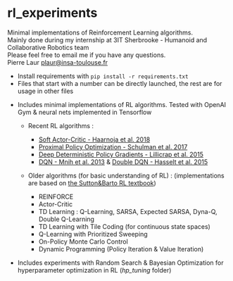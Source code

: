 # rl_experiments
Minimal implementations of Reinforcement Learning algorithms.  
Mainly done during my internship at 3IT Sherbrooke - Humanoid and Collaborative Robotics team  
Please feel free to email me if you have any questions.  
Pierre Laur [plaur@insa-toulouse.fr](mailto:plaur@insa-toulouse.fr)  

- Install requirements with ```pip install -r requirements.txt```
- Files that start with a number can be directly launched, the rest are for usage in other files

* Includes minimal implementations of RL algorithms. Tested with OpenAI Gym & neural nets implemented in Tensorflow
	- Recent RL algorithms :
		* [Soft Actor-Critic - Haarnoja et al. 2018](https://arxiv.org/abs/1812.05905)
		* [Proximal Policy Optimization - Schulman et al. 2017](https://arxiv.org/abs/1707.06347)
		* [Deep Deterministic Policy Gradients - Lillicrap et al. 2015](https://arxiv.org/abs/1509.02971)
		* [DQN - Mnih et al. 2013](https://arxiv.org/abs/1312.5602) & [Double DQN - Hasselt et al. 2015](https://arxiv.org/abs/1509.06461)

	- Older algorithms (for basic understanding of RL) : (implementations are based on [the Sutton&Barto RL textbook](http://incompleteideas.net/book/the-book-2nd.html))
		* REINFORCE
		* Actor-Critic
		* TD Learning : Q-Learning, SARSA, Expected SARSA, Dyna-Q, Double Q-Learning
		* TD Learning with Tile Coding (for continuous state spaces)
		* Q-Learning with Prioritized Sweeping
		* On-Policy Monte Carlo Control
		* Dynamic Programming (Policy Iteration & Value Iteration)

* Includes experiments with Random Search & Bayesian Optimization for hyperparameter optimization in RL (*hp_tuning* folder)
